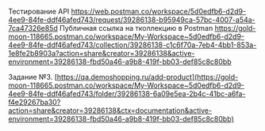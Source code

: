 Тестирование API
https://web.postman.co/workspace/5d0edfb6-d2d9-4ee9-84fe-ddf46afed743/request/39286138-b95949ca-57bc-4007-a54a-7ca47326e85d
Публичная ссылка на тколлекцию в Postman https://gold-moon-118665.postman.co/workspace/My-Workspace~5d0edfb6-d2d9-4ee9-84fe-ddf46afed743/collection/39286138-c1c6f70a-7eb4-4bb1-853a-1e8fe2b8903a?action=share&creator=39286138&active-environment=39286138-fbd50a46-a9b8-419f-bb03-def85c8c80bb

Задание №3.
[https://qa.demoshopping.ru/add-product](https://gold-moon-118665.postman.co/workspace/My-Workspace~5d0edfb6-d2d9-4ee9-84fe-ddf46afed743/folder/39286138-6a09e5ea-2b4c-41bc-a6fa-f4e29267ba30?action=share&creator=39286138&ctx=documentation&active-environment=39286138-fbd50a46-a9b8-419f-bb03-def85c8c80bb)
